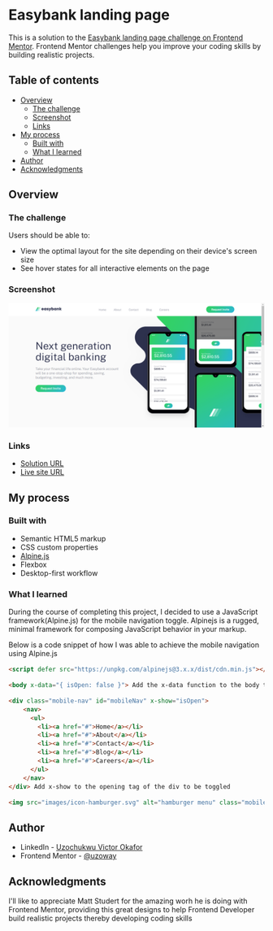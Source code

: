 # Easybank landing page

This is a solution to the [Easybank landing page challenge on Frontend Mentor](https://www.frontendmentor.io/challenges/easybank-landing-page-WaUhkoDN). Frontend Mentor challenges help you improve your coding skills by building realistic projects. 

## Table of contents

- [Overview](#overview)
  - [The challenge](#the-challenge)
  - [Screenshot](#screenshot)
  - [Links](#links)
- [My process](#my-process)
  - [Built with](#built-with)
  - [What I learned](#what-i-learned)
- [Author](#author)
- [Acknowledgments](#acknowledgments)

## Overview

### The challenge

Users should be able to:

- View the optimal layout for the site depending on their device's screen size
- See hover states for all interactive elements on the page

### Screenshot

![](./screenshot.jpg)

### Links

- [Solution URL](https://www.frontendmentor.io/solutions/responsive-page-for-easybank-built-using-alpinejs-html5-and-css3-XDisJDQcy)
- [Live site URL](https://easybank-landing-page-six-beta.vercel.app/)

## My process

### Built with

- Semantic HTML5 markup
- CSS custom properties
- [Alpine.js](https://github.com/alpinejs/alpine) 
- Flexbox
- Desktop-first workflow

### What I learned

During the course of completing this project, I decided to use a JavaScript framework(Alpine.js) for the mobile navigation toggle. Alpinejs is a rugged, minimal framework for composing JavaScript behavior in your markup.

Below is a code snippet of how I was able to achieve the mobile navigation using Alpine.js

```HTML
<script defer src="https://unpkg.com/alpinejs@3.x.x/dist/cdn.min.js"></script> Include alpinejs to you markup
```

```HTML
<body x-data="{ isOpen: false }"> Add the x-data function to the body tag
```

```HTML
<div class="mobile-nav" id="mobileNav" x-show="isOpen">
    <nav>
      <ul>
        <li><a href="#">Home</a></li>
        <li><a href="#">About</a></li>
        <li><a href="#">Contact</a></li>
        <li><a href="#">Blog</a></li>
        <li><a href="#">Careers</a></li>
      </ul>
    </nav>
</div> Add x-show to the opening tag of the div to be toggled
```

```HTML
<img src="images/icon-hamburger.svg" alt="hamburger menu" class="mobile-menu" id="mobileMenu" x-on:click="isOpen = ! isOpen"> add the x-on:click to the hamburger menu to enable toggle of the mobile menu
```

## Author

- LinkedIn - [Uzochukwu Victor Okafor](https://www.linkedin.com/in/uzochukwuokafor/)
- Frontend Mentor - [@uzoway](https://www.frontendmentor.io/profile/uzoway)

## Acknowledgments

I'll like to appreciate Matt Studert for the amazing worh he is doing with Frontend Mentor, providing this great designs to help Frontend Developer build realistic projects thereby developing coding skills